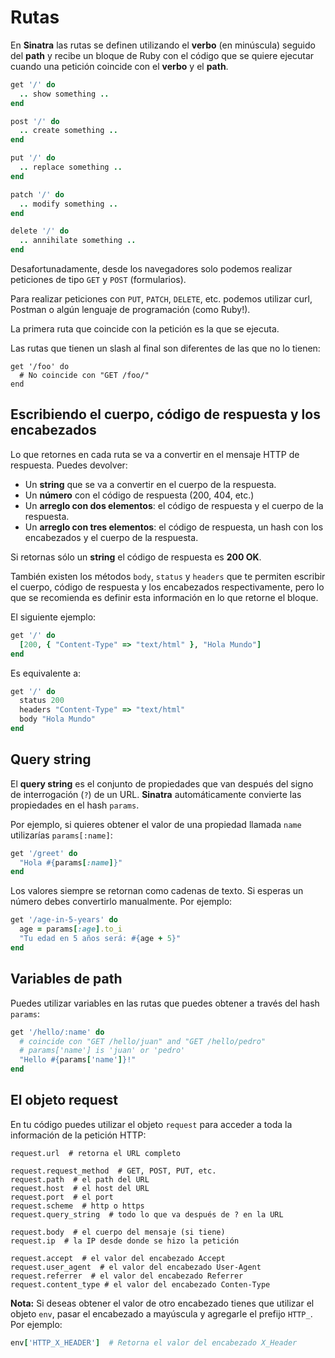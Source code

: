 # Rutas

En **Sinatra** las rutas se definen utilizando el **verbo** (en minúscula) seguido del **path** y recibe un bloque de Ruby con el código que se quiere ejecutar cuando una petición coincide con el **verbo** y el **path**.

```ruby
get '/' do
  .. show something ..
end

post '/' do
  .. create something ..
end

put '/' do
  .. replace something ..
end

patch '/' do
  .. modify something ..
end

delete '/' do
  .. annihilate something ..
end
```

Desafortunadamente, desde los navegadores solo podemos realizar peticiones de tipo `GET` y `POST` (formularios).

Para realizar peticiones con `PUT`, `PATCH`, `DELETE`, etc. podemos utilizar curl, Postman o algún lenguaje de programación (como Ruby!).

La primera ruta que coincide con la petición es la que se ejecuta.

Las rutas que tienen un slash al final son diferentes de las que no lo tienen:

```
get '/foo' do
  # No coincide con "GET /foo/"
end
```

## Escribiendo el cuerpo, código de respuesta y los encabezados

Lo que retornes en cada ruta se va a convertir en el mensaje HTTP de respuesta. Puedes devolver:

* Un **string** que se va a convertir en el cuerpo de la respuesta.
* Un **número** con el código de respuesta (200, 404, etc.)
* Un **arreglo con dos elementos**: el código de respuesta y el cuerpo de la respuesta.
* Un **arreglo con tres elementos**: el código de respuesta, un hash con los encabezados y el cuerpo de la respuesta.

Si retornas sólo un **string** el código de respuesta es **200 OK**.

También existen los métodos `body`, `status` y `headers` que te permiten escribir el cuerpo, código de respuesta y los encabezados respectivamente, pero lo que se recomienda es definir esta información en lo que retorne el bloque.

El siguiente ejemplo:

```ruby
get '/' do
  [200, { "Content-Type" => "text/html" }, "Hola Mundo"]
end
```

Es equivalente a:

```ruby
get '/' do
  status 200
  headers "Content-Type" => "text/html"
  body "Hola Mundo"
end
```

## Query string

El **query string** es el conjunto de propiedades que van después del signo de interrogación (`?`) de un URL. **Sinatra** automáticamente convierte las propiedades en el hash `params`.

Por ejemplo, si quieres obtener el valor de una propiedad llamada `name` utilizarías `params[:name]`:

```ruby
get '/greet' do
  "Hola #{params[:name]}"
end
```

Los valores siempre se retornan como cadenas de texto. Si esperas un número debes convertirlo manualmente. Por ejemplo:

```ruby
get '/age-in-5-years' do
  age = params[:age].to_i
  "Tu edad en 5 años será: #{age + 5}"
end
```

## Variables de path

Puedes utilizar variables en las rutas que puedes obtener a través del hash `params`:

```ruby
get '/hello/:name' do
  # coincide con "GET /hello/juan" and "GET /hello/pedro"
  # params['name'] is 'juan' or 'pedro'
  "Hello #{params['name']}!"
end
```

## El objeto request

En tu código puedes utilizar el objeto `request` para acceder a toda la información de la petición HTTP:

```
request.url  # retorna el URL completo

request.request_method  # GET, POST, PUT, etc.  
request.path  # el path del URL
request.host  # el host del URL
request.port  # el port
request.scheme  # http o https
request.query_string  # todo lo que va después de ? en la URL

request.body  # el cuerpo del mensaje (si tiene)
request.ip  # la IP desde donde se hizo la petición

request.accept  # el valor del encabezado Accept
request.user_agent  # el valor del encabezado User-Agent
request.referrer  # el valor del encabezado Referrer
request.content_type # el valor del encabezado Conten-Type
```

**Nota:** Si deseas obtener el valor de otro encabezado tienes que utilizar el objeto `env`, pasar el encabezado a mayúscula y agregarle el prefijo `HTTP_`. Por ejemplo:

```ruby
env['HTTP_X_HEADER']  # Retorna el valor del encabezado X_Header
```
